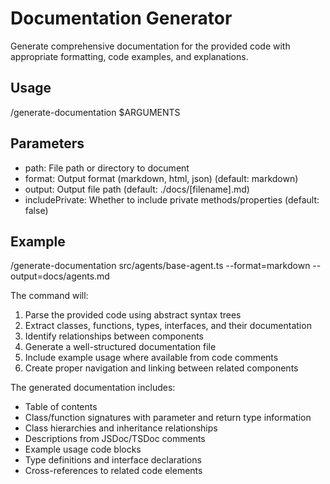 # Documentation Generator

Generate comprehensive documentation for the provided code with appropriate formatting, code examples, and explanations.

## Usage
/generate-documentation $ARGUMENTS

## Parameters
- path: File path or directory to document
- format: Output format (markdown, html, json) (default: markdown)
- output: Output file path (default: ./docs/[filename].md)
- includePrivate: Whether to include private methods/properties (default: false)

## Example
/generate-documentation src/agents/base-agent.ts --format=markdown --output=docs/agents.md

The command will:
1. Parse the provided code using abstract syntax trees
2. Extract classes, functions, types, interfaces, and their documentation
3. Identify relationships between components
4. Generate a well-structured documentation file
5. Include example usage where available from code comments
6. Create proper navigation and linking between related components

The generated documentation includes:
- Table of contents
- Class/function signatures with parameter and return type information
- Class hierarchies and inheritance relationships
- Descriptions from JSDoc/TSDoc comments
- Example usage code blocks
- Type definitions and interface declarations
- Cross-references to related code elements
